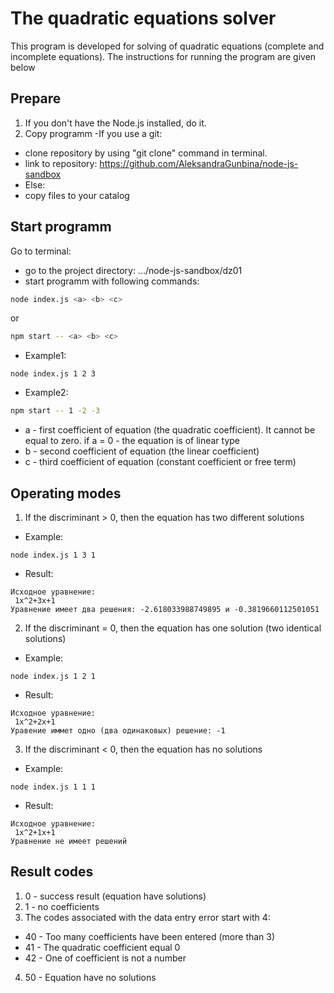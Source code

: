 # The quadratic equations solver
This program is developed for solving of quadratic equations (complete and incomplete equations).
The instructions for running the program are given below


## Prepare
1. If you don't have the Node.js installed, do it.
2. Copy programm
-If you use a git:
-   clone repository by using "git clone" command in terminal.
-   link to repository: https://github.com/AleksandraGunbina/node-js-sandbox
- Else:
-   copy files to your catalog

## Start programm
Go to terminal:
- go to the project directory: .../node-js-sandbox/dz01
- start programm with following commands:
```bash
node index.js <a> <b> <c>
```
or
```bash
npm start -- <a> <b> <c>
```
- Example1:
```
node index.js 1 2 3
```
- Example2:
```bash
npm start -- 1 -2 -3
```
- a - first coefficient of equation (the quadratic coefficient). It cannot be equal to zero. if a = 0 - the equation is of linear type
- b - second coefficient of equation (the linear coefficient)
- c - third coefficient of equation (constant coefficient or free term)

## Operating modes
1. If the discriminant > 0, then the equation has two different solutions
- Example:
```
node index.js 1 3 1
```
- Result:
```
Исходное уравнение:
 1x^2+3x+1
Уравнение имеет два решения: -2.618033988749895 и -0.3819660112501051
```
2. If the discriminant = 0, then the equation has one solution (two identical solutions)
- Example:
```
node index.js 1 2 1
```
- Result:
```
Исходное уравнение:
 1x^2+2x+1
Уравение иммет одно (два одинаковых) решение: -1
```
3. If the discriminant < 0, then the equation has no solutions
- Example:
```
node index.js 1 1 1
```
- Result:
```
Исходное уравнение:
 1x^2+1x+1
Уравнение не имеет решений
```

## Result codes
1. 0 - success result (equation have solutions)
2. 1 - no coefficients
3. The codes associated with the data entry error start with 4:
- 40 - Too many coefficients have been entered (more than 3)
- 41 - The quadratic coefficient equal 0
- 42 - One of coefficient is not a number
4. 50 - Equation have no solutions

